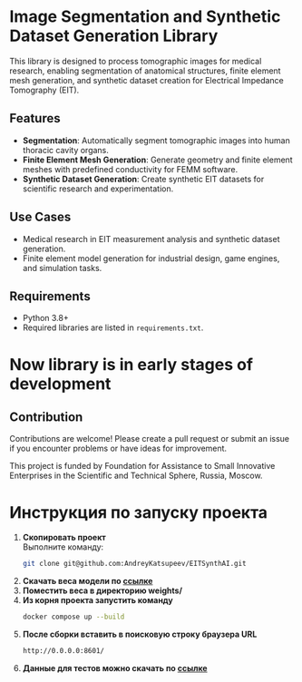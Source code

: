 # Image Segmentation and Synthetic Dataset Generation Library  

This library is designed to process tomographic images for medical research, enabling segmentation of anatomical structures, finite element mesh generation, and synthetic dataset creation for Electrical Impedance Tomography (EIT).  

## Features  
- **Segmentation**: Automatically segment tomographic images into human thoracic cavity organs.  
- **Finite Element Mesh Generation**: Generate geometry and finite element meshes with predefined conductivity for FEMM software.  
- **Synthetic Dataset Generation**: Create synthetic EIT datasets for scientific research and experimentation.  

## Use Cases  
- Medical research in EIT measurement analysis and synthetic dataset generation.  
- Finite element model generation for industrial design, game engines, and simulation tasks.  

## Requirements  
- Python 3.8+  
- Required libraries are listed in `requirements.txt`.

# Now library is in early stages of development


## Contribution

Contributions are welcome! Please create a pull request or submit an issue if you encounter problems or have ideas for improvement.

This project is funded by Foundation for Assistance to Small Innovative Enterprises in the Scientific and Technical Sphere, Russia, Moscow.

# Инструкция по запуску проекта

1. **Скопировать проект**  
   Выполните команду:  
   ```bash
   git clone git@github.com:AndreyKatsupeev/EITSynthAI.git
   
2. **Скачать веса модели по [ссылке](https://github.com/user/repo/blob/branch/other_file.md)**
3. **Поместить веса в директорию weights/**
4. **Из корня проекта запустить команду**
   ```bash
   docker compose up --build
5. **После сборки вставить в поисковую строку браузера URL**
   ```bash
   http://0.0.0.0:8601/

6. **Данные для тестов можно скачать по [ссылке](https://disk.yandex.ru/d/umV5bwXXuZrciw)**